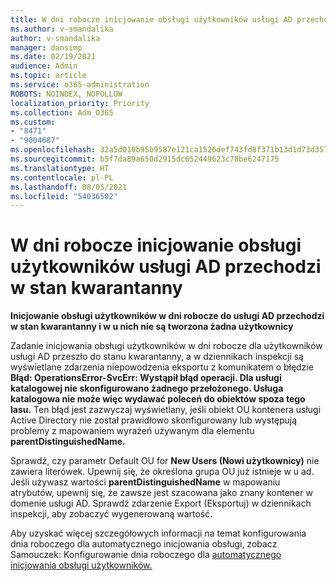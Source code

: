 ```yaml
---
title: W dni robocze inicjowanie obsługi użytkowników usługi AD przechodzi w stan kwarantanny
ms.author: v-smandalika
author: v-smandalika
manager: dansimp
ms.date: 02/19/2021
audience: Admin
ms.topic: article
ms.service: o365-administration
ROBOTS: NOINDEX, NOFOLLOW
localization_priority: Priority
ms.collection: Adm_O365
ms.custom:
- "8471"
- "9004687"
ms.openlocfilehash: 32a5d010b95b9587e121ca1526def743fd8f371b13d1d73d3578c692839edf19
ms.sourcegitcommit: b5f7da89a650d2915dc652449623c78be6247175
ms.translationtype: HT
ms.contentlocale: pl-PL
ms.lasthandoff: 08/05/2021
ms.locfileid: "54036502"
---
```

# <a name="workday-to-ad-user-provisioning-goes-into-quarantine-state"></a>W dni robocze inicjowanie obsługi użytkowników usługi AD przechodzi w stan kwarantanny

**Inicjowanie obsługi użytkowników w dni robocze do usługi AD przechodzi w stan kwarantanny i w u nich nie są tworzona żadna użytkownicy**

Zadanie inicjowania obsługi użytkowników w dni robocze dla użytkowników usługi AD przeszło do stanu kwarantanny, a w dziennikach inspekcji są wyświetlane zdarzenia niepowodzenia eksportu z komunikatem o błędzie **Błąd: OperationsError-SvcErr: Wystąpił błąd operacji. Dla usługi katalogowej nie skonfigurowano żadnego przełożonego. Usługa katalogowa nie może więc wydawać poleceń do obiektów spoza tego lasu.** Ten błąd jest zazwyczaj wyświetlany, jeśli obiekt OU kontenera usługi Active Directory nie został prawidłowo skonfigurowany lub występują problemy z mapowaniem wyrażeń używanym dla elementu **parentDistinguishedName.**

Sprawdź, czy parametr Default OU for **New Users (Nowi użytkownicy)** nie zawiera literówek. Upewnij się, że określona grupa OU już istnieje w u ad. Jeśli używasz wartości **parentDistinguishedName** w mapowaniu atrybutów, upewnij się, że zawsze jest szacowana jako znany kontener w domenie usługi AD. Sprawdź zdarzenie Export (Eksportuj) w dziennikach inspekcji, aby zobaczyć wygenerowaną wartość.

Aby uzyskać więcej szczegółowych informacji na temat konfigurowania dnia roboczego dla automatycznego inicjowania obsługi, zobacz Samouczek: Konfigurowanie dnia roboczego dla [automatycznego inicjowania obsługi użytkowników.](https://docs.microsoft.com/azure/active-directory/saas-apps/workday-inbound-tutorial)

